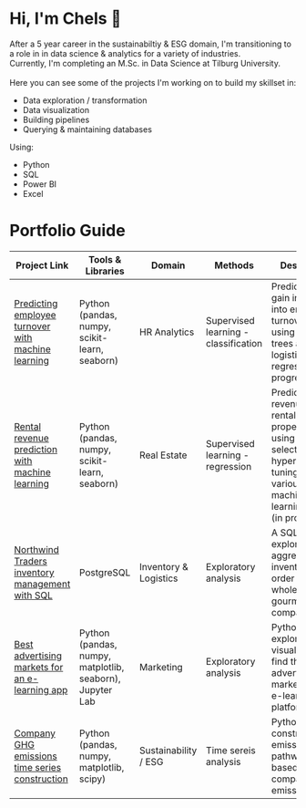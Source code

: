 # Hi, I'm Chels 👋
After a 5 year career in the sustainabiltiy & ESG domain, I'm transitioning to a role in in data science & analytics for a variety of industries. <br>
Currently, I'm completing an M.Sc. in Data Science at Tilburg University. <br>
<br>
Here you can see some of the projects I'm working on to build my skillset in:
- Data exploration / transformation
- Data visualization
- Building pipelines
- Querying & maintaining databases

Using:
- Python
- SQL
- Power BI
- Excel

# Portfolio Guide

| Project Link |  Tools & Libraries | Domain | Methods | Description | 
|---|---|---|---|---|
| [Predicting employee turnover with machine learning](https://github.com/cbjonesea/EmployeeTurnover) | Python (pandas, numpy, scikit-learn, seaborn) | HR Analytics | Supervised learning - classification | Predict and gain insights into employee turnover factors using decisiont trees and logistic regression (in progress) |
| [Rental revenue prediction with machine learning](https://github.com/cbjonesea/ML-assignment) | Python (pandas, numpy, scikit-learn, seaborn) | Real Estate | Supervised learning - regression | Predict the revenue of rental properties using feature selection and hyperparameter tuning for various machine learning models (in progress)|
| [Northwind Traders inventory management with SQL](https://github.com/cbjonesea/NorthwindTraders_SQL) | PostgreSQL | Inventory & Logistics| Exploratory analysis | A SQL script exploring and aggregating inventory and order data for a wholesale gourmet food company |
| [Best advertising markets for an e-learning app](https://github.com/cbjonesea/python-advertising-marketselection) | Python (pandas, numpy, matplotlib, seaborn), Jupyter Lab |  Marketing | Exploratory analysis | Python data exploration and visualization to find the best advertising markets for an e-learning platform |
| [Company GHG emissions time series construction](https://github.com/cbjonesea/emissions-pathways) | Python (pandas, numpy, matplotlib, scipy) | Sustainability / ESG | Time sereis analysis | Python script to construct emissions pathways based on company emissions data  | 

